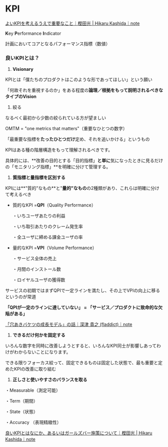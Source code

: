 # KPI

[よいKPIを考えるうえで重要なこと｜樫田光 | Hikaru Kashida｜note](https://note.com/hik0107/n/nc35fe647d6c0)

**K**ey **P**erformance **I**ndicator

計画においてコアとなるパフォーマンス指標（数値）

### 良いKPIとは？

1. ****Visionary****

KPIとは「僕たちのプロダクトはこのような形であってほしい」という願い

「何故それを重視するのか」をある程度の**論理／根拠をもって説明されるべきなタイプのVision**

1. 絞る

なるべく最初から少数の絞られている方が望ましい

OMTM = "one metrics that matters"（重要なひとつの数字）

「最重要な指標を**たったひとつだけ**定め、それを追いかける」というもの

KPIはある種の階層構造をもって理解されるべきです。

具体的には、**改善の目的とする「目的指標」**と単に**気になったときに見るだけの「モニタリング指標」**を明確に分けて管理する。

1. ****質指標と量指標を区別する****

KPIには**"質的"なもの**と"**量的"なもの**の2種類があり、これらは明確に分けて考えるべき

- 質的なKPI =**QPI**（Quality Performance）
    
    ・いちユーザあたりの利益
    
    ・いち取引あたりのクレーム発生率
    
    ・全ユーザに締める課金ユーザの率
    
- 量的なKPI =**VPI**（Volume Performance）
    
    ・サービス全体の売上
    
    ・月間のインストール数
    
    ・ロイヤルユーザの獲得数
    

サービスの初期ではまずQPIで一定ラインを満たし、その上でVPIの向上に移るというのが常道

**「QPIが一定のラインに達していない」 = 「サービス／プロダクトに致命的な欠陥がある」**

[「穴あきバケツの成長モデル」の話｜深津 貴之 (fladdict)｜note](https://note.com/fladdict/n/n6ef647f5cc8b)

1. ****できるだけ何かを固定する****

いろんな数字を同時に改善しようとすると、いろんなKPI同士が影響しあってわけがわからないことになります。

できる限りフォーカス絞って、固定できるものは固定した状態で、最も重要と定めたKPIの改善に取り組む

1. ****正しさと使いやすさのバランスを取る****

・Measurable（測定可能）

・Term（期間）

・State（状態）

・Accuracy （表現精緻性）

[良いKPIとはなにか、あるいはガールズバー施策について｜樫田光 | Hikaru Kashida｜note](https://note.com/hik0107/n/n54c536cc8321)
